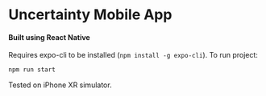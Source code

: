 # Uncertainty Mobile App

#### Built using React Native

Requires expo-cli to be installed (`npm install -g expo-cli`). To run project:

```javascript
npm run start
```

Tested on iPhone XR simulator.
